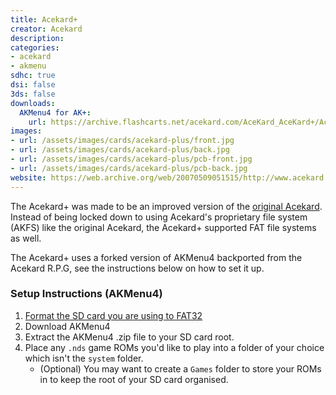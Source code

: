 ```yaml
---
title: Acekard+
creator: Acekard
description:
categories:
- acekard
- akmenu
sdhc: true
dsi: false
3ds: false
downloads:
  AKMenu4 for AK+:
    url: https://archive.flashcarts.net/acekard.com/AceKard_AceKard+/AceKard_akMenu_4.07.zip
images:
- url: /assets/images/cards/acekard-plus/front.jpg
- url: /assets/images/cards/acekard-plus/back.jpg
- url: /assets/images/cards/acekard-plus/pcb-front.jpg
- url: /assets/images/cards/acekard-plus/pcb-back.jpg
website: https://web.archive.org/web/20070509051515/http://www.acekard.com/
---
```


The Acekard+ was made to be an improved version of the [original Acekard](/cards/acekard). Instead of being locked down to using Acekard's proprietary file system (AKFS) like the original Acekard, the Acekard+ supported FAT file systems as well. 

The Acekard+ uses a forked version of AKMenu4 backported from the Acekard R.P.G, see the instructions below on how to set it up.

### Setup Instructions (AKMenu4)
1. [Format the SD card you are using to FAT32](https://wiki.hacks.guide/wiki/Formatting_an_SD_card)
1. Download AKMenu4
1. Extract the AKMenu4 .zip file to your SD card root.
1. Place any `.nds` game ROMs you'd like to play into a folder of your choice which isn't the `system` folder.
    - (Optional) You may want to create a `Games` folder to store your ROMs in to keep the root of your SD card organised.